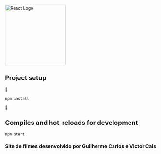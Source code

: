 <p>
<a href="https://pt-br.reactjs.org" target="_blank"><img src="https://cdn.jsdelivr.net/gh//devicons/devicon/icons/react/react-original.svg" width="200" alt="React Logo"></a>  </p>

## Project setup

:construction: 
```
npm install

```

 :construction:

## Compiles and hot-reloads for development

```
npm start
```

### Site de filmes desenvolvido por Guilherme Carlos e Victor Cals


